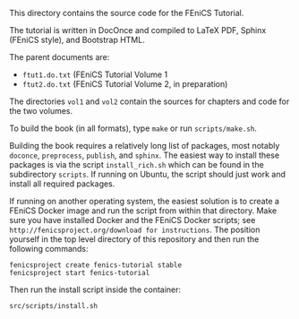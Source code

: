 This directory contains the source code for the FEniCS Tutorial.

The tutorial is written in DocOnce and compiled to LaTeX PDF, Sphinx
(FEniCS style), and Bootstrap HTML.

The parent documents are:

 * `ftut1.do.txt` (FEniCS Tutorial Volume 1
 * `ftut2.do.txt` (FEniCS Tutorial Volume 2, in preparation)

The directories `vol1` and `vol2` contain the sources for chapters
and code for the two volumes.

To build the book (in all formats), type `make` or run `scripts/make.sh`.

Building the book requires a relatively long list of packages, most notably
`doconce`, `preprocess`, `publish`, and `sphinx`. The easiest way to install
these packages is via the script `install_rich.sh` which can be found in
the subdirectory `scripts`. If running on Ubuntu, the script should just
work and install all required packages.

If running on another operating system, the easiest solution is to
create a FEniCS Docker image and run the script from within that
directory. Make sure you have installed Docker and the FEniCS Docker
scripts; see `http://fenicsproject.org/download for instructions`.
The position yourself in the top level directory of this repository
and then run the following commands:

    fenicsproject create fenics-tutorial stable
    fenicsproject start fenics-tutorial

Then run the install script inside the container:

    src/scripts/install.sh
